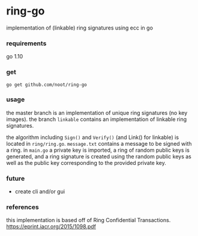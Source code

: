 # ring-go
implementation of (linkable) ring signatures using ecc in go

### requirements
go 1.10

### get
`go get github.com/noot/ring-go`

### usage	
the master branch is an implementation of unique ring signatures (no key images). the branch `linkable` contains an implementation of linkable ring signatures.

the algorithm including `Sign()` and `Verify()` (and Link() for linkable) is located in `ring/ring.go`.
`message.txt` contains a message to be signed with a ring.
in `main.go` a private key is imported, a ring of random public keys is generated, and a ring signature is created using the random public keys as well as the public key corresponding to the provided private key.

### future
* create cli and/or gui 

### references
this implementation is based off of Ring Confidential Transactions. https://eprint.iacr.org/2015/1098.pdf
